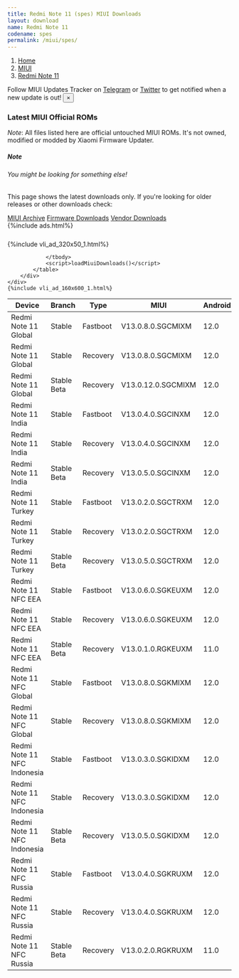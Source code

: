 ```yaml
---
title: Redmi Note 11 (spes) MIUI Downloads
layout: download
name: Redmi Note 11
codename: spes
permalink: /miui/spes/
---
```

<nav aria-label="breadcrumb">
    <ol class="breadcrumb">
        <li class="breadcrumb-item"><a href="/">Home</a></li>
        <li class="breadcrumb-item"><a href="/miui/">MIUI</a></li>
        <li class="breadcrumb-item active" aria-current="page"><a href="/miui/spes/">Redmi Note 11</a></li>
    </ol>
</nav>
<div class="alert alert-primary alert-dismissible fade show" role="alert">
    Follow MIUI Updates Tracker on <a href="https://t.me/MIUIUpdatesTracker" class="alert-link">Telegram</a>
     or <a href="https://twitter.com/MiFwUpdater" class="alert-link">Twitter</a> to get notified when a new update is out!
    <button type="button" class="close" data-dismiss="alert" aria-label="Close">
        <span aria-hidden="true">&times;</span>
    </button>
</div>

### Latest MIUI Official ROMs
*Note*: All files listed here are official untouched MIUI ROMs. It's not owned, modified or modded by Xiaomi Firmware Updater.
<div class="card">
  <div class="card-body">
    <h5 class="card-title">Note</h5>
    <h6 class="card-subtitle mb-2 text-muted">You might be looking for something else!</h6>
    <p class="card-text">This page shows the latest downloads only.
     If you're looking for older releases or other downloads check:</p>
    <a href="/archive/miui/spes/" class="card-link">MIUI Archive</a>
    <a href="/firmware/spes/" class="card-link">Firmware Downloads</a>
    <a href="/vendor/spes/" class="card-link">Vendor Downloads</a>
  </div>
</div>
{%include ads.html%}
<div class="row justify-content-center">
    <div class="col-10">
        <div class="table-responsive-md" style="margin-top: 25px;">
            {%include vli_ad_320x50_1.html%}
            <table id="miui" class="display dt-responsive nowrap compact table table-striped table-hover table-sm">
                <thead class="thead-dark">
                    <tr>
                        <th data-ref="device">Device</th>
                        <th data-ref="branch">Branch</th>
                        <th data-ref="type">Type</th>
                        <th data-ref="miui">MIUI</th>
                        <th data-ref="android">Android</th>
                        <th data-ref="size">Size</th>
                        <th data-ref="size">Date</th>
                        <th data-ref="link">Link</th>
                    </tr>
                </thead>
                <tbody>
                <tr><td>Redmi Note 11 Global</td><td>Stable</td><td>Fastboot</td><td>V13.0.8.0.SGCMIXM</td><td>12.0</td><td>6.1 GB</td><td>2023-02-24</td><td><a href="/miui/spes/stable/V13.0.8.0.SGCMIXM/">Download</a></td></tr>
<tr><td>Redmi Note 11 Global</td><td>Stable</td><td>Recovery</td><td>V13.0.8.0.SGCMIXM</td><td>12.0</td><td>3.1 GB</td><td>2023-03-07</td><td><a href="/miui/spes/stable/V13.0.8.0.SGCMIXM/">Download</a></td></tr>
<tr><td>Redmi Note 11 Global</td><td>Stable Beta</td><td>Recovery</td><td>V13.0.12.0.SGCMIXM</td><td>12.0</td><td>3.1 GB</td><td>2023-04-24</td><td><a href="/miui/spes/stable beta/V13.0.12.0.SGCMIXM/">Download</a></td></tr>
<tr><td>Redmi Note 11 India</td><td>Stable</td><td>Fastboot</td><td>V13.0.4.0.SGCINXM</td><td>12.0</td><td>4.4 GB</td><td>2023-01-16</td><td><a href="/miui/spes/stable/V13.0.4.0.SGCINXM/">Download</a></td></tr>
<tr><td>Redmi Note 11 India</td><td>Stable</td><td>Recovery</td><td>V13.0.4.0.SGCINXM</td><td>12.0</td><td>3.0 GB</td><td>2023-02-07</td><td><a href="/miui/spes/stable/V13.0.4.0.SGCINXM/">Download</a></td></tr>
<tr><td>Redmi Note 11 India</td><td>Stable Beta</td><td>Recovery</td><td>V13.0.5.0.SGCINXM</td><td>12.0</td><td>3.1 GB</td><td>2023-04-11</td><td><a href="/miui/spes/stable beta/V13.0.5.0.SGCINXM/">Download</a></td></tr>
<tr><td>Redmi Note 11 Turkey</td><td>Stable</td><td>Fastboot</td><td>V13.0.2.0.SGCTRXM</td><td>12.0</td><td>5.1 GB</td><td>2022-11-04</td><td><a href="/miui/spes/stable/V13.0.2.0.SGCTRXM/">Download</a></td></tr>
<tr><td>Redmi Note 11 Turkey</td><td>Stable</td><td>Recovery</td><td>V13.0.2.0.SGCTRXM</td><td>12.0</td><td>3.1 GB</td><td>2022-11-13</td><td><a href="/miui/spes/stable/V13.0.2.0.SGCTRXM/">Download</a></td></tr>
<tr><td>Redmi Note 11 Turkey</td><td>Stable Beta</td><td>Recovery</td><td>V13.0.5.0.SGCTRXM</td><td>12.0</td><td>3.1 GB</td><td>2023-04-17</td><td><a href="/miui/spes/stable beta/V13.0.5.0.SGCTRXM/">Download</a></td></tr>
<tr><td>Redmi Note 11 NFC EEA</td><td>Stable</td><td>Fastboot</td><td>V13.0.6.0.SGKEUXM</td><td>12.0</td><td>6.1 GB</td><td>2023-04-03</td><td><a href="/miui/spesn/stable/V13.0.6.0.SGKEUXM/">Download</a></td></tr>
<tr><td>Redmi Note 11 NFC EEA</td><td>Stable</td><td>Recovery</td><td>V13.0.6.0.SGKEUXM</td><td>12.0</td><td>3.1 GB</td><td>2023-04-12</td><td><a href="/miui/spesn/stable/V13.0.6.0.SGKEUXM/">Download</a></td></tr>
<tr><td>Redmi Note 11 NFC EEA</td><td>Stable Beta</td><td>Recovery</td><td>V13.0.1.0.RGKEUXM</td><td>11.0</td><td>2.8 GB</td><td>2022-02-14</td><td><a href="/miui/spesn/stable beta/V13.0.1.0.RGKEUXM/">Download</a></td></tr>
<tr><td>Redmi Note 11 NFC Global</td><td>Stable</td><td>Fastboot</td><td>V13.0.8.0.SGKMIXM</td><td>12.0</td><td>6.3 GB</td><td>2023-03-29</td><td><a href="/miui/spesn/stable/V13.0.8.0.SGKMIXM/">Download</a></td></tr>
<tr><td>Redmi Note 11 NFC Global</td><td>Stable</td><td>Recovery</td><td>V13.0.8.0.SGKMIXM</td><td>12.0</td><td>3.1 GB</td><td>2023-04-07</td><td><a href="/miui/spesn/stable/V13.0.8.0.SGKMIXM/">Download</a></td></tr>
<tr><td>Redmi Note 11 NFC Indonesia</td><td>Stable</td><td>Fastboot</td><td>V13.0.3.0.SGKIDXM</td><td>12.0</td><td>5.3 GB</td><td>2023-01-28</td><td><a href="/miui/spesn/stable/V13.0.3.0.SGKIDXM/">Download</a></td></tr>
<tr><td>Redmi Note 11 NFC Indonesia</td><td>Stable</td><td>Recovery</td><td>V13.0.3.0.SGKIDXM</td><td>12.0</td><td>3.1 GB</td><td>2023-02-06</td><td><a href="/miui/spesn/stable/V13.0.3.0.SGKIDXM/">Download</a></td></tr>
<tr><td>Redmi Note 11 NFC Indonesia</td><td>Stable Beta</td><td>Recovery</td><td>V13.0.5.0.SGKIDXM</td><td>12.0</td><td>3.1 GB</td><td>2023-03-29</td><td><a href="/miui/spesn/stable beta/V13.0.5.0.SGKIDXM/">Download</a></td></tr>
<tr><td>Redmi Note 11 NFC Russia</td><td>Stable</td><td>Fastboot</td><td>V13.0.4.0.SGKRUXM</td><td>12.0</td><td>5.4 GB</td><td>2023-04-14</td><td><a href="/miui/spesn/stable/V13.0.4.0.SGKRUXM/">Download</a></td></tr>
<tr><td>Redmi Note 11 NFC Russia</td><td>Stable</td><td>Recovery</td><td>V13.0.4.0.SGKRUXM</td><td>12.0</td><td>3.1 GB</td><td>2023-04-23</td><td><a href="/miui/spesn/stable/V13.0.4.0.SGKRUXM/">Download</a></td></tr>
<tr><td>Redmi Note 11 NFC Russia</td><td>Stable Beta</td><td>Recovery</td><td>V13.0.2.0.RGKRUXM</td><td>11.0</td><td>2.8 GB</td><td>2022-02-08</td><td><a href="/miui/spesn/stable beta/V13.0.2.0.RGKRUXM/">Download</a></td></tr>

                </tbody>
                <script>loadMiuiDownloads()</script>
            </table>
        </div>
    </div>
    {%include vli_ad_160x600_1.html%}
</div>
